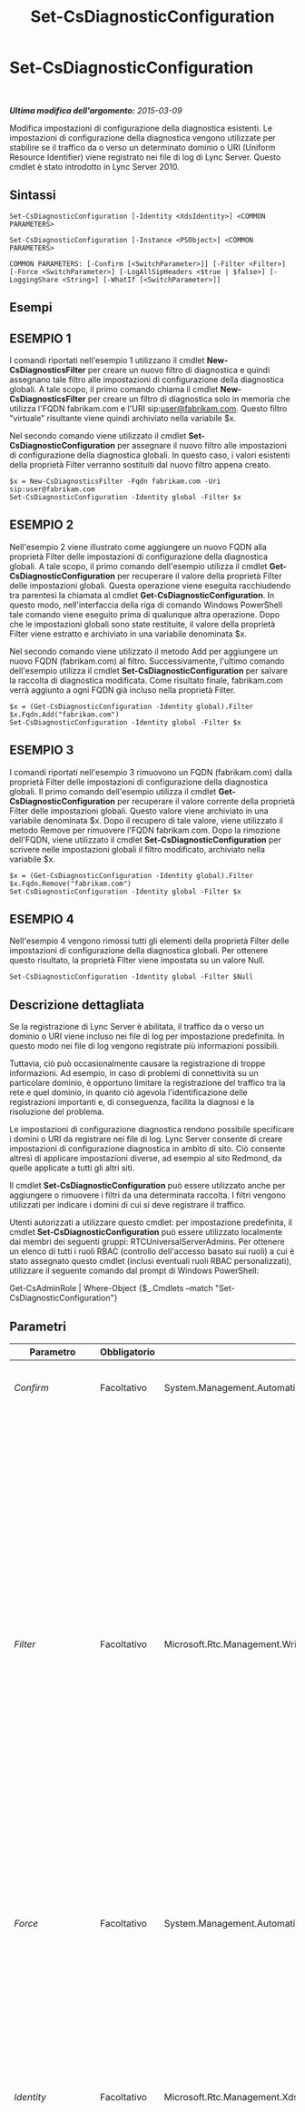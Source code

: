 ﻿---
title: Set-CsDiagnosticConfiguration
TOCTitle: Set-CsDiagnosticConfiguration
ms:assetid: 26463da9-cd6a-4ea3-961c-2570a8801cba
ms:mtpsurl: https://technet.microsoft.com/it-it/library/Gg425734(v=OCS.15)
ms:contentKeyID: 49299972
ms.date: 08/24/2015
mtps_version: v=OCS.15
ms.translationtype: HT
---

# Set-CsDiagnosticConfiguration

 

_**Ultima modifica dell'argomento:** 2015-03-09_

Modifica impostazioni di configurazione della diagnostica esistenti. Le impostazioni di configurazione della diagnostica vengono utilizzate per stabilire se il traffico da o verso un determinato dominio o URI (Uniform Resource Identifier) viene registrato nei file di log di Lync Server. Questo cmdlet è stato introdotto in Lync Server 2010.

## Sintassi

    Set-CsDiagnosticConfiguration [-Identity <XdsIdentity>] <COMMON PARAMETERS>

    Set-CsDiagnosticConfiguration [-Instance <PSObject>] <COMMON PARAMETERS>

    COMMON PARAMETERS: [-Confirm [<SwitchParameter>]] [-Filter <Filter>] [-Force <SwitchParameter>] [-LogAllSipHeaders <$true | $false>] [-LoggingShare <String>] [-WhatIf [<SwitchParameter>]]

## Esempi

## ESEMPIO 1

I comandi riportati nell'esempio 1 utilizzano il cmdlet **New-CsDiagnosticsFilter** per creare un nuovo filtro di diagnostica e quindi assegnano tale filtro alle impostazioni di configurazione della diagnostica globali. A tale scopo, il primo comando chiama il cmdlet **New-CsDiagnosticsFilter** per creare un filtro di diagnostica solo in memoria che utilizza l'FQDN fabrikam.com e l'URI sip:user@fabrikam.com. Questo filtro "virtuale" risultante viene quindi archiviato nella variabile $x.

Nel secondo comando viene utilizzato il cmdlet **Set-CsDiagnosticConfiguration** per assegnare il nuovo filtro alle impostazioni di configurazione della diagnostica globali. In questo caso, i valori esistenti della proprietà Filter verranno sostituiti dal nuovo filtro appena creato.

    $x = New-CsDiagnosticsFilter -Fqdn fabrikam.com -Uri sip:user@fabrikam.com 
    Set-CsDiagnosticConfiguration -Identity global -Filter $x

## ESEMPIO 2

Nell'esempio 2 viene illustrato come aggiungere un nuovo FQDN alla proprietà Filter delle impostazioni di configurazione della diagnostica globali. A tale scopo, il primo comando dell'esempio utilizza il cmdlet **Get-CsDiagnosticConfiguration** per recuperare il valore della proprietà Filter delle impostazioni globali. Questa operazione viene eseguita racchiudendo tra parentesi la chiamata al cmdlet **Get-CsDiagnosticConfiguration**. In questo modo, nell'interfaccia della riga di comando Windows PowerShell tale comando viene eseguito prima di qualunque altra operazione. Dopo che le impostazioni globali sono state restituite, il valore della proprietà Filter viene estratto e archiviato in una variabile denominata $x.

Nel secondo comando viene utilizzato il metodo Add per aggiungere un nuovo FQDN (fabrikam.com) al filtro. Successivamente, l'ultimo comando dell'esempio utilizza il cmdlet **Set-CsDiagnosticConfiguration** per salvare la raccolta di diagnostica modificata. Come risultato finale, fabrikam.com verrà aggiunto a ogni FQDN già incluso nella proprietà Filter.

    $x = (Get-CsDiagnosticConfiguration -Identity global).Filter
    $x.Fqdn.Add("fabrikam.com")
    Set-CsDiagnosticConfiguration -Identity global -Filter $x

## ESEMPIO 3

I comandi riportati nell'esempio 3 rimuovono un FQDN (fabrikam.com) dalla proprietà Filter delle impostazioni di configurazione della diagnostica globali. Il primo comando dell'esempio utilizza il cmdlet **Get-CsDiagnosticConfiguration** per recuperare il valore corrente della proprietà Filter delle impostazioni globali. Questo valore viene archiviato in una variabile denominata $x. Dopo il recupero di tale valore, viene utilizzato il metodo Remove per rimuovere l'FQDN fabrikam.com. Dopo la rimozione dell'FQDN, viene utilizzato il cmdlet **Set-CsDiagnosticConfiguration** per scrivere nelle impostazioni globali il filtro modificato, archiviato nella variabile $x.

    $x = (Get-CsDiagnosticConfiguration -Identity global).Filter
    $x.Fqdn.Remove("fabrikam.com")
    Set-CsDiagnosticConfiguration -Identity global -Filter $x

## ESEMPIO 4

Nell'esempio 4 vengono rimossi tutti gli elementi della proprietà Filter delle impostazioni di configurazione della diagnostica globali. Per ottenere questo risultato, la proprietà Filter viene impostata su un valore Null.

    Set-CsDiagnosticConfiguration -Identity global -Filter $Null

## Descrizione dettagliata

Se la registrazione di Lync Server è abilitata, il traffico da o verso un dominio o URI viene incluso nei file di log per impostazione predefinita. In questo modo nei file di log vengono registrate più informazioni possibili.

Tuttavia, ciò può occasionalmente causare la registrazione di troppe informazioni. Ad esempio, in caso di problemi di connettività su un particolare dominio, è opportuno limitare la registrazione del traffico tra la rete e quel dominio, in quanto ciò agevola l'identificazione delle registrazioni importanti e, di conseguenza, facilita la diagnosi e la risoluzione del problema.

Le impostazioni di configurazione diagnostica rendono possibile specificare i domini o URI da registrare nei file di log. Lync Server consente di creare impostazioni di configurazione diagnostica in ambito di sito. Ciò consente altresì di applicare impostazioni diverse, ad esempio al sito Redmond, da quelle applicate a tutti gli altri siti.

Il cmdlet **Set-CsDiagnosticConfiguration** può essere utilizzato anche per aggiungere o rimuovere i filtri da una determinata raccolta. I filtri vengono utilizzati per indicare i domini di cui si deve registrare il traffico.

Utenti autorizzati a utilizzare questo cmdlet: per impostazione predefinita, il cmdlet **Set-CsDiagnosticConfiguration** può essere utilizzato localmente dai membri dei seguenti gruppi: RTCUniversalServerAdmins. Per ottenere un elenco di tutti i ruoli RBAC (controllo dell'accesso basato sui ruoli) a cui è stato assegnato questo cmdlet (inclusi eventuali ruoli RBAC personalizzati), utilizzare il seguente comando dal prompt di Windows PowerShell:

Get-CsAdminRole | Where-Object {$\_.Cmdlets –match "Set-CsDiagnosticConfiguration"}

## Parametri


<table>
<colgroup>
<col style="width: 25%" />
<col style="width: 25%" />
<col style="width: 25%" />
<col style="width: 25%" />
</colgroup>
<thead>
<tr class="header">
<th>Parametro</th>
<th>Obbligatorio</th>
<th>Tipo</th>
<th>Descrizione</th>
</tr>
</thead>
<tbody>
<tr class="odd">
<td><p><em>Confirm</em></p></td>
<td><p>Facoltativo</p></td>
<td><p>System.Management.Automation.SwitchParameter</p></td>
<td><p>Viene visualizzata una richiesta di conferma prima di eseguire il comando.</p></td>
</tr>
<tr class="even">
<td><p><em>Filter</em></p></td>
<td><p>Facoltativo</p></td>
<td><p>Microsoft.Rtc.Management.WritableConfig.Settings.Diagnostics.Filter</p></td>
<td><p>Raccolta di domini e URI di cui si deve registrare il traffico. La proprietà Filter consta di tre elementi separati e deve essere creata utilizzando il cmdlet <strong>New-CsDiagnosticsFilter</strong>:</p>
<p>Fqdn - Raccolta dei domini da includere nel filtro. Da un punto di vista più tecnico, indica la parte host di un indirizzo SIP. Un nome di dominio completo (FQDN) ad esempio può essere simile al seguente: fabrikam.com. In alternativa, è possibile utilizzare i caratteri jolly per rappresentare più domini: *.fabrikam.com. È possibile includere più di un dominio in un singolo filtro.</p>
<p>Uri – Raccolta degli URI da includere nel filtro. La porzione URI è la sezione user@host di un indirizzo SIP. Un URI può essere costituito da uno qualunque dei seguenti modelli: user@fabrikam.com; user@*; *@fabrikam.com. È possibile includere più di un URI in un singolo filtro.</p>
<p>Enabled – Indica se il filtro deve essere attivato o meno.</p>
<p></p></td>
</tr>
<tr class="odd">
<td><p><em>Force</em></p></td>
<td><p>Facoltativo</p></td>
<td><p>System.Management.Automation.SwitchParameter</p></td>
<td><p>Consente di evitare la visualizzazione di qualunque messaggio di errore non grave che potrebbe essere generato nel corso dell'esecuzione del comando.</p></td>
</tr>
<tr class="even">
<td><p><em>Identity</em></p></td>
<td><p>Facoltativo</p></td>
<td><p>Microsoft.Rtc.Management.Xds.XdsIdentity</p></td>
<td><p>Identificatore univoco per le impostazioni di configurazione diagnostica da modificare. Per modificare le impostazioni configurate nell'ambito del sito, utilizzare una sintassi simile alla seguente: -Identity &quot;site:Redmond&quot;. Per modificare le impostazioni globali, utilizzare la seguente sintassi: -Identity global.</p>
<p>Se questo parametro non è specificato, il cmdlet <strong>Set-CsDiagnosticConfiguration</strong> modificherà automaticamente le impostazioni globali.</p></td>
</tr>
<tr class="odd">
<td><p><em>Instance</em></p></td>
<td><p>Facoltativo</p></td>
<td><p>Oggetto DiagnosticFilterSettings</p></td>
<td><p>Consente di passare al cmdlet un riferimento a un oggetto anziché impostare singoli valori di parametro.</p></td>
</tr>
<tr class="even">
<td><p><em>LogAllSipHeaders</em></p></td>
<td><p>Facoltativo</p></td>
<td><p>System.Boolean</p></td>
<td><p>Se questo parametro viene impostato su False, vengono registrate solo le intestazioni SIP di base nei log. Impostando questo valore su False, è possibile ridurre le dimensioni dei file di log. Se invece questo parametro viene impostato su True, vengono registrate tutte le intestazioni SIP.</p></td>
</tr>
<tr class="odd">
<td><p><em>LoggingShare</em></p></td>
<td><p>Facoltativo</p></td>
<td><p>System.String</p></td>
<td><p>Cartella condivisa dove possono essere caricate le registrazioni diagnostiche.</p></td>
</tr>
<tr class="even">
<td><p><em>WhatIf</em></p></td>
<td><p>Facoltativo</p></td>
<td><p>System.Management.Automation.SwitchParameter</p></td>
<td><p>Descrive ciò che accadrebbe se si eseguisse il comando senza eseguirlo realmente.</p></td>
</tr>
</tbody>
</table>


## Tipi di input

Oggetto Microsoft.Rtc.Management.WritableConfig.Settings.Diagnostics.DiagnosticFilterSettings. Il cmdlet **Set-CsDiagnosticConfiguration** accetta le istanze dell'oggetto impostazioni di configurazione della diagnostica inviate tramite pipeline.

## Tipi restituiti

Il cmdlet **Set-CsDiagnosticConfiguration** non restituisce oggetti o valori. Il cmdlet invece configura le istanze dell'oggetto Microsoft.Rtc.Management.WritableConfig.Settings.Diagnostics.DiagnosticFilterSettings.

## Vedere anche

#### Ulteriori risorse

[Get-CsDiagnosticConfiguration](get-csdiagnosticconfiguration.md)  
[New-CsDiagnosticConfiguration](new-csdiagnosticconfiguration.md)  
[New-CsDiagnosticsFilter](new-csdiagnosticsfilter.md)  
[Remove-CsDiagnosticConfiguration](remove-csdiagnosticconfiguration.md)

